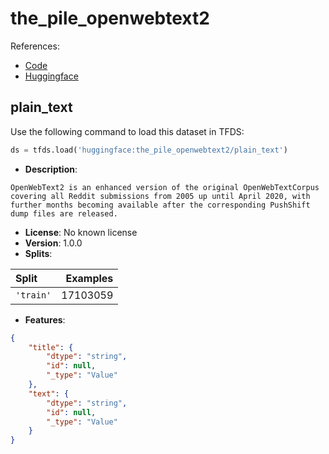 # the_pile_openwebtext2

References:

*   [Code](https://github.com/huggingface/datasets/blob/master/datasets/the_pile_openwebtext2)
*   [Huggingface](https://huggingface.co/datasets/the_pile_openwebtext2)


## plain_text


Use the following command to load this dataset in TFDS:

```python
ds = tfds.load('huggingface:the_pile_openwebtext2/plain_text')
```

*   **Description**:

```
OpenWebText2 is an enhanced version of the original OpenWebTextCorpus covering all Reddit submissions from 2005 up until April 2020, with further months becoming available after the corresponding PushShift dump files are released.
```

*   **License**: No known license
*   **Version**: 1.0.0
*   **Splits**:

Split  | Examples
:----- | -------:
`'train'` | 17103059

*   **Features**:

```json
{
    "title": {
        "dtype": "string",
        "id": null,
        "_type": "Value"
    },
    "text": {
        "dtype": "string",
        "id": null,
        "_type": "Value"
    }
}
```


